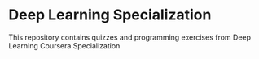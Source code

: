 # Deep Learning Specialization
This repository contains quizzes and programming exercises from Deep Learning Coursera Specialization

